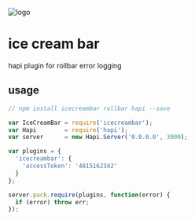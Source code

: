 ![logo](https://raw.githubusercontent.com/yayuhh/icecreambar/master/logo.png)

# ice cream bar
hapi plugin for rollbar error logging

## usage
```javascript
// npm install icecreambar rollbar hapi --save

var IceCreamBar = require('icecreambar');
var Hapi        = require('hapi');
var server      = new Hapi.Server('0.0.0.0', 3000);

var plugins = {
  'icecreambar': {
    'accessToken': '4815162342'
  }
};

server.pack.require(plugins, function(error) {
  if (error) throw err;
});
```
